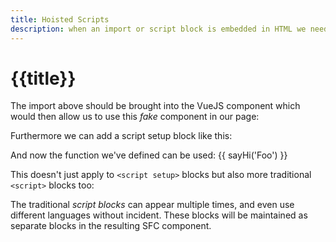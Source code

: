 ```yaml
---
title: Hoisted Scripts
description: when an import or script block is embedded in HTML we need to preserve this
---
```

<script setup lang='ts'>
import { foobar } from 'some-other-place';
</script>

# {{title}}

The import above should be brought into the VueJS component which would then allow us to use this _fake_ component in our page:

<foobar title='i am not real' />

Furthermore we can add a script setup block like this:

<script setup lang='ts'>
const sayHi = (name: string) => `hi ${name}`
</script>

And now the function we've defined can be used: {{ sayHi('Foo') }}

This doesn't just apply to `<script setup>` blocks but also more traditional `<script>` blocks too:

<script lang='ts'>
// note that this variable is available within the script block but _not yet_ the template
export const meToo = (thing: string) => `I'm not materialistic but I want a ${thing} too!`
// with a traditional script block we need to return the variable to expose it to the template
return { meToo }
</script>

The traditional _script blocks_ can appear multiple times, and even use different languages without incident. These blocks will be maintained as separate blocks in the resulting SFC component.

<script lang='js'>
export const ANSWER = 42
</script>
